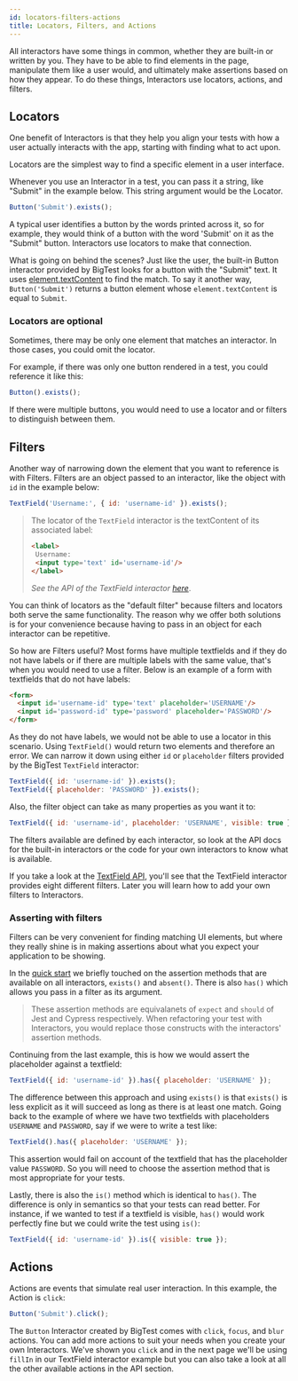 ```yaml
---
id: locators-filters-actions
title: Locators, Filters, and Actions
---
```


All interactors have some things in common, whether they are built-in or written by you. They have to be able to find elements in the page, manipulate them like a user would, and ultimately make assertions based on how they appear. To do these things, Interactors use locators, actions, and filters.

## Locators

One benefit of Interactors is that they help you align your tests with how a user actually interacts with the app, starting with finding what to act upon.

Locators are the simplest way to find a specific element in a user interface.

Whenever you use an Interactor in a test, you can pass it a string, like "Submit" in the example below. This string argument would be the Locator.

```js
Button('Submit').exists();
```

A typical user identifies a button by the words printed across it, so for example, they would think of a button with the word 'Submit' on it as the "Submit" button. Interactors use locators to make that connection.

<!--
🧹👆
I'd rephrase this a bit because finding buttons isn't what users do so much as identify them and divine their purpose and perhaps use an example.

Maybe "A typical user identifies a button by the words printed across it, so for example, they would think of a button with the word 'Submit' on it as the "Submit" button. Interactors use

min: i think he forgot to finish his suggestion so i filled in the blank.
-->

What is going on behind the scenes? Just like the user, the built-in Button interactor provided by BigTest looks for a button with the "Submit" text. It uses [element.textContent](/) to find the match. To say it another way, `Button('Submit')` returns a button element whose `element.textContent` is equal to `Submit`.

### Locators are optional

Sometimes, there may be only one element that matches an interactor. In those cases, you could omit the locator.

For example, if there was only one button rendered in a test, you could reference it like this:

```js
Button().exists();
```

If there were multiple buttons, you would need to use a locator and or filters to distinguish between them.

## Filters

Another way of narrowing down the element that you want to reference is with Filters. Filters are an object passed to an interactor, like the object with `id` in the example below:

```js
TextField('Username:', { id: 'username-id' }).exists();
```

> The locator of the `TextField` interactor is the textContent of its associated label:
> ```html
><label>
>  Username:
>  <input type='text' id='username-id'/>
></label>
> ```
> _See the API of the TextField interactor [here](/)_.

You can think of locators as the "default filter" because filters and locators both serve the same functionality. The reason why we offer both solutions is for your convenience because having to pass in an object for each interactor can be repetitive.

So how are Filters useful? Most forms have multiple textfields and if they do not have labels or if there are multiple labels with the same value, that's when you would need to use a filter. Below is an example of a form with textfields that do not have labels:
```html
<form>
  <input id='username-id' type='text' placeholder='USERNAME'/>
  <input id='password-id' type='password' placeholder='PASSWORD'/>
</form>
```

As they do not have labels, we would not be able to use a locator in this scenario. Using `TextField()` would return two elements and therefore an error. We can narrow it down using either `id` or `placeholder` filters provided by the BigTest `TextField` interactor:

```js
TextField({ id: 'username-id' }).exists();
TextField({ placeholder: 'PASSWORD' }).exists();
```

Also, the filter object can take as many properties as you want it to:

```js
TextField({ id: 'username-id', placeholder: 'USERNAME', visible: true }).exists();
```

The filters available are defined by each interactor, so look at the API docs for the built-in interactors or the code for your own interactors to know what is available.

If you take a look at the [TextField API](/), you'll see that the TextField interactor provides eight different filters. Later you will learn how to add your own filters to Interactors.

### Asserting with filters
Filters can be very convenient for finding matching UI elements, but where they really shine is in making assertions about what you expect your application to be showing.

In the [quick start](/docs/interactors/#making-test-assertions) we briefly touched on the assertion methods that are available on all interactors, `exists()` and `absent()`. There is also `has()` which allows you pass in a filter as its argument. 

> These assertion methods are equivalanets of `expect` and `should` of Jest and Cypress respectively. When refactoring your test with Interactors, you would replace those constructs with the interactors' assertion methods.

Continuing from the last example, this is how we would assert the placeholder against a textfield:

```js
TextField({ id: 'username-id' }).has({ placeholder: 'USERNAME' });
```

The difference between this approach and using `exists()` is that `exists()` is less explicit as it will succeed as long as there is at least one match. Going back to the example of where we have two textfields with placeholders `USERNAME` and `PASSWORD`, say if we were to write a test like:

```js
TextField().has({ placeholder: 'USERNAME' });
```

This assertion would fail on account of the textfield that has the placeholder value `PASSWORD`. So you will need to choose the assertion method that is most appropriate for your tests.

Lastly, there is also the `is()` method which is identical to `has()`. The difference is only in semantics so that your tests can read better. For instance, if we wanted to test if a textfield is visible, `has()` would work perfectly fine but we could write the test using `is()`:

```js
TextField({ id: 'username-id' }).is({ visible: true });
```

## Actions

Actions are events that simulate real user interaction. In this example, the Action is `click`:

```js
Button('Submit').click();
```

The `Button` Interactor created by BigTest comes with `click`, `focus`, and `blur` actions. You can add more actions to suit your needs when you create your own Interactors. We've shown you `click` and in the next page we'll be using `fillIn` in our TextField interactor example but you can also take a look at all the other available actions in the API section.
